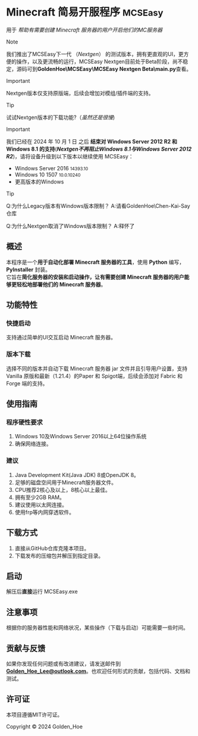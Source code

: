 # Minecraft 简易开服程序  <small>MCSEasy</small>

用于 *帮助有需要创建 Minecraft 服务器的用户开启他们的MC服务器*
> [!NOTE]
> 我们推出了MCSEasy下一代 （*Nextgen*） 的测试版本，拥有更直观的UI，更方便的操作，以及更流畅的运行，MCSEasy Nextgen目前处于Beta阶段，尚不稳定，源码可到**GoldenHoe\MCSEasy\MCSEasy Nextgen Beta\main.py**查看。

> [!IMPORTANT]
> Nextgen版本仅支持原版端，后续会增加对模组/插件端的支持。

> [!TIP]
> 试试Nextgen版本的下载功能?（*虽然还是很慢*)

> [!IMPORTANT]
> 我们已经在 2024 年 10 月 1 日 之后 **结束对 Windows Server 2012 R2 和 Windows 8.1 的支持**(***Nextgen不再阻止Windows 8.1与Windows Server 2012 R2***)，请将设备升级到以下版本以继续使用 MCSEasy：<br>
> - Windows Server 2016 <small>14393.10</small><br/>
> - Windows 10 1507 <small>10.0.10240</small>
> - 更高版本的Windows

> [!TIP]
> Q:为什么Legacy版本有Windows版本限制？
> A:请看GoldenHoe\Chen-Kai-Say仓库
>
>Q:为什么Nextgen取消了Windows版本限制？
>A:释怀了

## 概述

本程序是一个**用于自动化部署 Minecraft 服务器的工具**，使用 **Python** 编写，**PyInstaller** 封装。
<br>它旨在**简化服务器的安装和启动操作，让有需要创建 Minecraft 服务器的用户能够更轻松地部署他们的 Minecraft 服务器**。

## 功能特性

### 快捷启动
支持通过简单的UI交互启动 Minecraft 服务器。

### 版本下载
选择不同的版本并自动下载 Minecraft 服务器 jar 文件并且引导用户设置，支持 Vanilla 原版和最新（1.21.4）的Paper 和 Spigot端，后续会添加对 Fabric 和 Forge 端的支持。

## 使用指南
### 程序硬性要求
1. Windows 10及Windows Server 2016以上64位操作系统
2. 确保网络连接。

### 建议
1. Java Development Kit(Java JDK) 8或OpenJDK 8。
2. 足够的磁盘空间用于Minecraft服务器文件。
3. CPU推荐2核心及以上，8核心以上最佳。
4. 拥有至少2GB RAM。
5. 建议使用以太网连接。
6. 使用frp等内网穿透软件。

## 下载方式
1. 直接从GitHub仓库克隆本项目。
2. 下载发布的压缩包并解压到指定目录。

## 启动

解压后**直接**运行 MCSEasy.exe

## 注意事项

根据你的服务器性能和网络状况，某些操作（下载与启动）可能需要一些时间。

## 贡献与反馈

如果你发现任何问题或有改进建议，请发送邮件到**Golden_Hoe_Lee@outlook.com**。也欢迎任何形式的贡献，包括代码、文档和测试。

## 许可证

本项目遵循MIT许可证。

Copyright © 2024 Golden_Hoe

